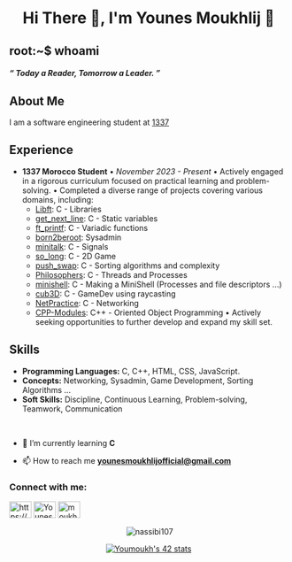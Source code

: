 <h1 align="center">Hi There 👋, I'm Younes Moukhlij 🌱 </h1>
<h2 align = "left"> root:~$ whoami</h2>
<h5 algin = "left"> “ Today a Reader, Tomorrow a Leader. ”  </h5>

## About Me

I am a software engineering student at [1337](https://1337.ma)

## Experience
- **1337 Morocco Student**
  • *November 2023 - Present*
  • Actively engaged in a rigorous curriculum focused on practical learning and problem-solving.
  • Completed a diverse range of projects covering various domains, including:
    - [Libft](https://github.com/YounesMoukhlij/libft): C - Libraries
    - [get_next_line](https://github.com/YounesMoukhlij/get_next_line): C - Static variables
    - [ft_printf](https://github.com/YounesMoukhlij/ft_printf): C - Variadic functions
    - [born2beroot](https://github.com/YounesMoukhlij/born2beroot): Sysadmin
    - [minitalk](https://github.com/YounesMoukhlij/minitalk): C - Signals
    - [so_long](https://github.com/YounesMoukhlij/so_long): C - 2D Game
    - [push_swap](https://github.com/YounesMoukhlij/push_swap): C - Sorting algorithms and complexity
    - [Philosophers](https://github.com/YounesMoukhlij/philosophers): C - Threads and Processes
    - [minishell](https://github.com/YounesMoukhlij/minishell): C - Making a MiniShell (Processes and file descriptors ...)
    - [cub3D](https://github.com/YounesMoukhlij/Cub3D_42): C - GameDev using raycasting
    - [NetPractice](https://github.com/YounesMoukhlij/Net-Practice_42): C - Networking
    - [CPP-Modules](https://github.com/YounesMoukhlij/CPP_Modules): C++ - Oriented Object Programming
  • Actively seeking opportunities to further develop and expand my skill set.

## Skills
- **Programming Languages:** C, C++, HTML, CSS, JavaScript.
- **Concepts:** Networking, Sysadmin, Game Development, Sorting Algorithms ...
- **Soft Skills:** Discipline, Continuous Learning, Problem-solving, Teamwork, Communication
</br>

- 🌱 I’m currently learning **C**

- 📫 How to reach me **younesmoukhlijofficial@gmail.com**

<h3 align="left">Connect with me:</h3>
<p align="left">
<a href="https://codepen.io/https://codepen.io/younes-moukhlij" target="blank"><img align="center" src="https://raw.githubusercontent.com/rahuldkjain/github-profile-readme-generator/master/src/images/icons/Social/codepen.svg" alt="https://codepen.io/Younes-Moukhlij" height="30" width="40" /></a>
<a href="https://twitter.com/YounesMoukhlij" target="blank"><img align="center" src="https://raw.githubusercontent.com/rahuldkjain/github-profile-readme-generator/master/src/images/icons/Social/twitter.svg" alt="YounesMoukhlij" height="30" width="40" /></a>
<a href="https://linkedin.com/in/younesmoukhlij" target="blank"><img align="center" src="https://raw.githubusercontent.com/rahuldkjain/github-profile-readme-generator/master/src/images/icons/Social/linked-in-alt.svg" alt="moukhlij younes" height="30" width="40" /></a>
</p>

<p align ="center">&nbsp;<img align="center" src="https://github-readme-stats.vercel.app/api?username=YounesMoukhlij&show_icons=true&locale=en" alt="nassibi107" /></p>
<p align ="center"><a href="https://github.com/oakoudad/badge42"><img src="https://badge.mediaplus.ma/greenbinary/Youmoukh" alt="Youmoukh's 42 stats" /></a></p>
